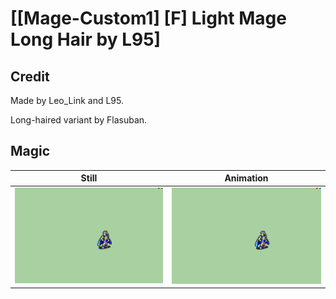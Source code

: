 # [\[Mage-Custom1\] \[F\] Light Mage Long Hair by L95]

## Credit

Made by Leo_Link and L95.

Long-haired variant by Flasuban.

## Magic

| Still | Animation |
| :---: | :-------: |
| ![Magic still](./Magic_000.png) | ![Magic animation](./Magic.gif) |
